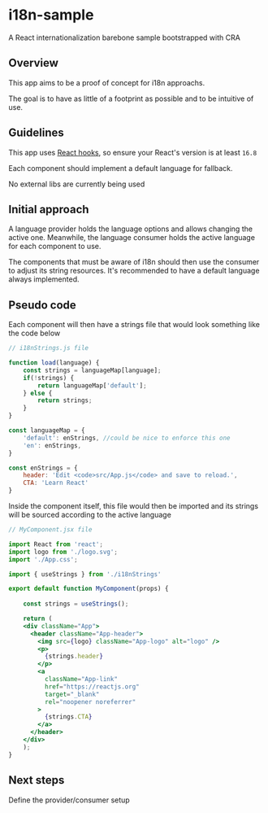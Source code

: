 # i18n-sample
A React internationalization barebone sample bootstrapped with CRA

## Overview

This app aims to be a proof of concept for i18n approachs.

The goal is to have as little of a footprint as possible and to be intuitive of use.

## Guidelines

This app uses [React hooks](https://reactjs.org/docs/hooks-intro.html), so ensure your React's version is at least `16.8`

Each component should implement a default language for fallback.

No external libs are currently being used

## Initial approach

A language provider holds the language options and allows changing the active one.
Meanwhile, the language consumer holds the active language for each component to use.

The components that must be aware of i18n should then use the consumer to adjust its string resources.
It's recommended to have a default language always implemented.

## Pseudo code

Each component will then have a strings file that would look something like the code below

```js
// i18nStrings.js file

function load(language) {
	const strings = languageMap[language];
	if(!strings) {
		return languageMap['default'];
	} else {
		return strings;
	}
}

const languageMap = {
	'default': enStrings, //could be nice to enforce this one
	'en': enStrings,
}

const enStrings = {
	header: 'Edit <code>src/App.js</code> and save to reload.',
	CTA: 'Learn React'
}
```

Inside the component itself, this file would then be imported and its strings will be sourced according to the active language

```jsx
// MyComponent.jsx file

import React from 'react';
import logo from './logo.svg';
import './App.css';

import { useStrings } from './i18nStrings'

export default function MyComponent(props) {
	
	const strings = useStrings();

	return (
    <div className="App">
      <header className="App-header">
        <img src={logo} className="App-logo" alt="logo" />
        <p>
          {strings.header}
        </p>
        <a
          className="App-link"
          href="https://reactjs.org"
          target="_blank"
          rel="noopener noreferrer"
        >
          {strings.CTA}
        </a>
      </header>
    </div>
	);
}

```

## Next steps

Define the provider/consumer setup
